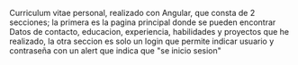Curriculum vitae personal, realizado con Angular, que consta de 2 secciones; la primera es la pagina principal donde se pueden encontrar Datos de contacto, educacion, experiencia, habilidades y proyectos que he realizado, la otra seccion es solo un login que permite indicar usuario y contraseña con un alert que indica que "se inicio sesion"
